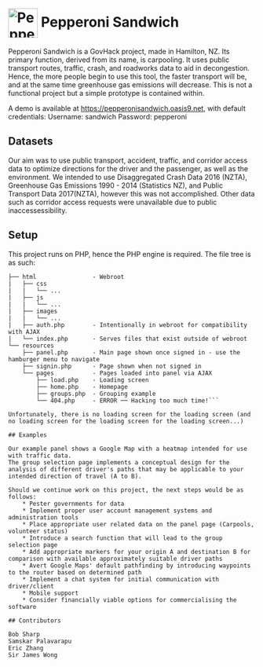 # <img src="https://pepperonisandwich.oasis9.net/images/pepperonisandwich.jpg" width="60px" align="center" alt="Pepperoni Sandwich"> Pepperoni Sandwich

Pepperoni Sandwich is a GovHack project, made in Hamilton, NZ.
Its primary function, derived from its name, is carpooling. It uses public transport routes, traffic, crash, and roadworks data to aid in decongestion.
Hence, the more people begin to use this tool, the faster transport will be, and at the same time greenhouse gas emissions will decrease.
This is not a functional project but a simple prototype is contained within.

A demo is available at https://pepperonisandwich.oasis9.net, with default credentials:
	Username: sandwich
	Password: pepperoni

## Datasets

Our aim was to use public transport, accident, traffic, and corridor access data to optimize directions for the driver and the passenger, as well as the environment.
We intended to use Disaggregated Crash Data 2016 (NZTA), Greenhouse Gas Emissions 1990 - 2014 (Statistics NZ), and Public Transport Data 2017(NZTA), however this was not accomplished.
Other data such as corridor access requests were unavailable due to public inaccessessibility.

## Setup

This project runs on PHP, hence the PHP engine is required.
The file tree is as such:

```pepperonisandwich
├── html				- Webroot
|	├── css
|	|	└── ...
|	├── js
|	|	└── ...
|	├── images
|	|	└── ...
|	├── auth.php		- Intentionally in webroot for compatibility with AJAX
|	└── index.php		- Serves files that exist outside of webroot
└── resources
	├── panel.php		- Main page shown once signed in - use the hamburger menu to navigate
	├── signin.php		- Page shown when not signed in
	└── pages			- Pages loaded into panel via AJAX
		├── load.php	- Loading screen
		├── home.php	- Homepage
		├── groups.php	- Grouping example
		└── 404.php		- ERROR ── Hacking too much time!```

Unfortunately, there is no loading screen for the loading screen (and no loading screen for the loading screen for the loading screen...)

## Examples

Our example panel shows a Google Map with a heatmap intended for use with traffic data.
The group selection page implements a conceptual design for the analysis of different driver's paths that may be applicable to your intended direction of travel (A to B).

Should we continue work on this project, the next steps would be as follows:
	* Pester governments for data
	* Implement proper user account management systems and administration tools
	* Place appropriate user related data on the panel page (Carpools, volunteer status)
	* Introduce a search function that will lead to the group selection page
	* Add appropriate markers for your origin A and destination B for comparison with available approximately suitable driver paths
	* Avert Google Maps' default pathfinding by introducing waypoints to the router based on determined path
	* Implement a chat system for initial communication with driver/client
	* Mobile support
	* Consider financially viable options for commercialising the software

## Contributors

Bob Sharp
Samskar Palavarapu
Eric Zhang
Sir James Wong